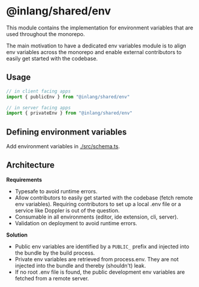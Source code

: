 # @inlang/shared/env

This module contains the implementation for environment variables that are used throughout the monorepo.

The main motivation to have a dedicated env variables module is to align env variables across the monorepo and enable external contributors to easily get started with the codebase.

## Usage

```ts
// in client facing apps
import { publicEnv } from "@inlang/shared/env"
```

```ts
// in server facing apps
import { privateEnv } from "@inlang/shared/env"
```

## Defining environment variables

Add environment variables in [./src/schema.ts](./src/schema.ts).

## Architecture

**Requirements**

- Typesafe to avoid runtime errors.
- Allow contributors to easily get started with the codebase (fetch remote env variables). Requiring contributors to set up a local .env file or a service like Doppler is out of the question.
- Consumable in all environments (editor, ide extension, cli, server).
- Validation on deployment to avoid runtime errors.

**Solution**

- Public env variables are identified by a `PUBLIC_` prefix and injected into the bundle by the build process.
- Private env variables are retrieved from process.env. They are not injected into the bundle and thereby (shouldn't) leak.
- If no root .env file is found, the public development env variables are fetched from a remote server.
